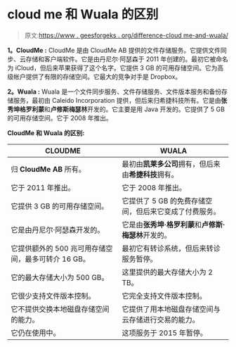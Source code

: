 # cloud me 和 Wuala 的区别

> 原文:[https://www . geesforgeks . org/difference-cloud me-and-wuala/](https://www.geeksforgeeks.org/difference-between-cloudme-and-wuala/)

**1。CloudMe :**
CloudMe 是由 CloudMe AB 提供的文件存储服务。它提供文件同步、云存储和客户端软件。它是由丹尼尔·阿瑟森于 2011 年创建的。最初它被命名为 iCloud，但后来苹果获得了这个名字。它提供 3 GB 的可用存储空间。它为高级帐户提供了有限的存储空间。它最大的竞争对手是 Dropbox。

**2。Wuala :**
Wuala 是一个文件同步服务、文件存储服务、文件版本服务和备份存储服务，最初由 Caleido Incorporation 提供，但后来归希捷科技所有。它是由**张秀坤格罗利蒙**和**卢修斯梅瑟林**开发的。它主要是用 Java 开发的。它提供了 5 GB 的可用存储空间。它于 2008 年推出。

**CloudMe 和 Wuala 的区别:**

<center>

| CLOUDME | WUALA |
| --- | --- |
| 归 **CloudMe AB** 所有。 | 最初由**凯莱多公司**拥有，但后来由**希捷科技**拥有。 |
| 它于 2011 年推出。 | 它于 2008 年推出。 |
| 它提供 3 GB 的可用存储空间。 | 它提供了 5 GB 的免费存储空间，但后来它变成了付费服务。 |
| 它是由丹尼尔·阿瑟森开发的。 | 它是由**张秀坤·格罗利蒙**和**卢修斯·梅瑟林**开发的。 |
| 它提供额外的 500 兆可用存储空间，最多可转介 16 GB。 | 最初它有转诊系统，但后来转诊服务暂停。 |
| 它的最大存储大小为 500 GB。 | 这里提供的最大存储大小为 2 TB。 |
| 它很少支持文件版本控制。 | 它完全支持文件版本控制。 |
| 它不提供交换本地磁盘存储空间的能力。 | 它提供了用本地磁盘存储空间与云存储进行交易的能力。 |
| 它仍在使用中。 | 这项服务于 2015 年暂停。 |

</center>